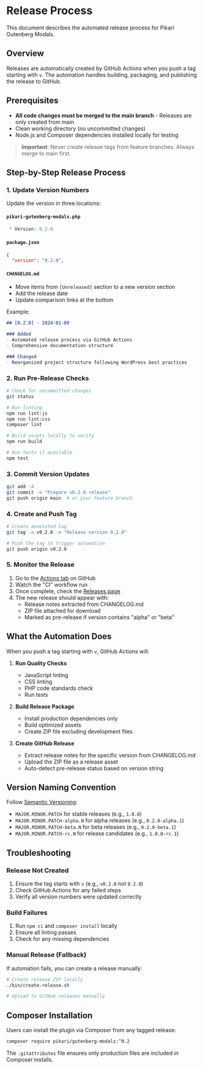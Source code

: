 # Release Process

This document describes the automated release process for Pikari Gutenberg Modals.

## Overview

Releases are automatically created by GitHub Actions when you push a tag starting with `v`. The automation handles building, packaging, and publishing the release to GitHub.

## Prerequisites

- **All code changes must be merged to the main branch** - Releases are only created from main
- Clean working directory (no uncommitted changes)
- Node.js and Composer dependencies installed locally for testing

> **Important**: Never create release tags from feature branches. Always merge to main first.

## Step-by-Step Release Process

### 1. Update Version Numbers

Update the version in three locations:

#### `pikari-gutenberg-modals.php`
```php
 * Version: 0.2.0
```

#### `package.json`
```json
{
  "version": "0.2.0",
```

#### `CHANGELOG.md`
- Move items from `[Unreleased]` section to a new version section
- Add the release date
- Update comparison links at the bottom

Example:
```markdown
## [0.2.0] - 2024-01-09

### Added
- Automated release process via GitHub Actions
- Comprehensive documentation structure

### Changed
- Reorganized project structure following WordPress best practices
```

### 2. Run Pre-Release Checks

```bash
# Check for uncommitted changes
git status

# Run linting
npm run lint:js
npm run lint:css
composer lint

# Build assets locally to verify
npm run build

# Run tests if available
npm test
```

### 3. Commit Version Updates

```bash
git add -A
git commit -m "Prepare v0.2.0 release"
git push origin main  # or your feature branch
```

### 4. Create and Push Tag

```bash
# Create annotated tag
git tag -a v0.2.0 -m "Release version 0.2.0"

# Push the tag to trigger automation
git push origin v0.2.0
```

### 5. Monitor the Release

1. Go to the [Actions tab](https://github.com/HelloPikari/pikari-gutenberg-modals/actions) on GitHub
2. Watch the "CI" workflow run
3. Once complete, check the [Releases page](https://github.com/HelloPikari/pikari-gutenberg-modals/releases)
4. The new release should appear with:
   - Release notes extracted from CHANGELOG.md
   - ZIP file attached for download
   - Marked as pre-release if version contains "alpha" or "beta"

## What the Automation Does

When you push a tag starting with `v`, GitHub Actions will:

1. **Run Quality Checks**
   - JavaScript linting
   - CSS linting
   - PHP code standards check
   - Run tests

2. **Build Release Package**
   - Install production dependencies only
   - Build optimized assets
   - Create ZIP file excluding development files

3. **Create GitHub Release**
   - Extract release notes for the specific version from CHANGELOG.md
   - Upload the ZIP file as a release asset
   - Auto-detect pre-release status based on version string

## Version Naming Convention

Follow [Semantic Versioning](https://semver.org/):

- `MAJOR.MINOR.PATCH` for stable releases (e.g., `1.0.0`)
- `MAJOR.MINOR.PATCH-alpha.N` for alpha releases (e.g., `0.2.0-alpha.1`)
- `MAJOR.MINOR.PATCH-beta.N` for beta releases (e.g., `0.2.0-beta.1`)
- `MAJOR.MINOR.PATCH-rc.N` for release candidates (e.g., `1.0.0-rc.1`)

## Troubleshooting

### Release Not Created

1. Ensure the tag starts with `v` (e.g., `v0.2.0` not `0.2.0`)
2. Check GitHub Actions for any failed steps
3. Verify all version numbers were updated correctly

### Build Failures

1. Run `npm ci` and `composer install` locally
2. Ensure all linting passes
3. Check for any missing dependencies

### Manual Release (Fallback)

If automation fails, you can create a release manually:

```bash
# Create release ZIP locally
./bin/create-release.sh

# Upload to GitHub releases manually
```

## Composer Installation

Users can install the plugin via Composer from any tagged release:

```bash
composer require pikari/gutenberg-modals:^0.2
```

The `.gitattributes` file ensures only production files are included in Composer installs.